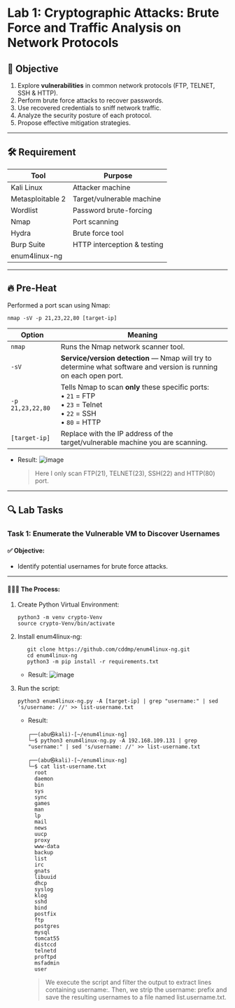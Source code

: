 # Lab 1: Cryptographic Attacks: Brute Force and Traffic Analysis on Network Protocols

## 🎯 Objective

1. Explore **vulnerabilities** in common network protocols (FTP, TELNET, SSH & HTTP).
3. Perform brute force attacks to recover passwords.
4. Use recovered credentials to sniff network traffic.
5. Analyze the security posture of each protocol.
6. Propose effective mitigation strategies.
---

## 🛠️ Requirement

| Tool               | Purpose                        |
|--------------------|--------------------------------|
| Kali Linux         | Attacker machine               |
| Metasploitable 2   | Target/vulnerable machine      |
| Wordlist           | Password brute-forcing         |
| Nmap               | Port scanning                  |
| Hydra              | Brute force tool               |
| Burp Suite         | HTTP interception & testing    |
| enum4linux-ng      |                                |
---

## 🔥 Pre-Heat
Performed a port scan using Nmap:
   ```
   nmap -sV -p 21,23,22,80 [target-ip]
   ```
   | Option              | Meaning                                                                                                                                       |
   |---------------------|-----------------------------------------------------------------------------------------------------------------------------------------------|
   | `nmap`              | Runs the Nmap network scanner tool.                                                                                                           |
   | `-sV`               | **Service/version detection** — Nmap will try to determine what software and version is running on each open port.                          |
   | `-p 21,23,22,80`    | Tells Nmap to scan **only** these specific ports: <br>• `21` = FTP <br>• `23` = Telnet <br>• `22` = SSH <br>• `80` = HTTP                    |
   | `[target-ip]`       | Replace with the IP address of the target/vulnerable machine you are scanning.

   - Result:
     ![image](https://github.com/user-attachments/assets/901e865f-eb77-4f8e-9f43-42515ba29026)
     > Here I only scan FTP(21), TELNET(23), SSH(22) and HTTP(80) port.
---

## 🔍 Lab Tasks

### Task 1: Enumerate the Vulnerable VM to Discover Usernames

#### ✅ Objective:
- Identify potential usernames for brute force attacks.
---

#### 🚶‍♂️‍➡️ The Process:
1. Create Python Virtual Environment:
   ```
   python3 -m venv crypto-Venv
   source crypto-Venv/bin/activate
   ```
   
2. Install enum4linux-ng:
   ```
      git clone https://github.com/cddmp/enum4linux-ng.git
      cd enum4linux-ng
      python3 -m pip install -r requirements.txt
   ```
   - Result:
     ![image](https://github.com/user-attachments/assets/b104cbfa-c729-45ae-a366-f0ae84834952)

3. Run the script:
   ```
   python3 enum4linux-ng.py -A [target-ip] | grep "username:" | sed 's/username: //' >> list-username.txt
   ```
   - Result:
      ```
      ┌──(abu㉿kali)-[~/enum4linux-ng]
      └─$ python3 enum4linux-ng.py -A 192.168.109.131 | grep "username:" | sed 's/username: //' >> list-username.txt

      ┌──(abu㉿kali)-[~/enum4linux-ng]
      └─$ cat list-username.txt
        root
        daemon
        bin
        sys
        sync
        games
        man
        lp
        mail
        news
        uucp
        proxy
        www-data
        backup
        list
        irc
        gnats
        libuuid
        dhcp
        syslog
        klog
        sshd
        bind
        postfix
        ftp
        postgres
        mysql
        tomcat55
        distccd
        telnetd
        proftpd
        msfadmin
        user
      ```
      > We execute the script and filter the output to extract lines containing username:. Then, we strip the username: prefix and save the resulting usernames to a file named list.username.txt.


       
